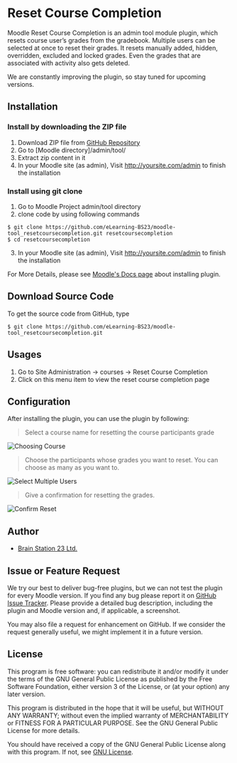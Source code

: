 # Reset Course Completion

Moodle Reset Course Completion is an admin tool module plugin, which resets course user’s grades from the gradebook. Multiple users can be selected at once to reset their grades. It resets manually added, hidden, overridden, excluded and locked grades. Even the grades that are associated with activity also gets deleted.

We are constantly improving the plugin, so stay tuned for upcoming versions.

## Installation

### Install by downloading the ZIP file
1.  Download ZIP file from [GitHub Repository](https://github.com/eLearning-BS23/moodle-tool_resetcoursecompletion.git)
2.  Go to [Moodle directory]/admin/tool/
3.  Extract zip content in it
4.  In your Moodle site (as admin), Visit http://yoursite.com/admin to finish the installation


### Install using git clone
1.	Go to Moodle Project admin/tool directory
2.	clone code by using following commands
```
$ git clone https://github.com/eLearning-BS23/moodle-tool_resetcoursecompletion.git resetcoursecompletion
$ cd resetcoursecompletion 
```
3.	In your Moodle site (as admin), Visit http://yoursite.com/admin to finish the installation

For More Details, please see [Moodle's Docs page](https://docs.moodle.org/38/en/Installing_plugins) about installing plugin. 

## Download Source Code

To get the source code from GitHub, type

```
$ git clone https://github.com/eLearning-BS23/moodle-tool_resetcoursecompletion.git
```

## Usages
1.	Go to Site Administration -> courses -> Reset Course Completion
2.	Click on this menu item to view the reset course completion page

## Configuration
After installing the plugin, you can use the plugin by following:
> Select a course name for resetting the course participants grade

![Choosing Course](https://user-images.githubusercontent.com/40598386/136337871-819784a7-eb54-477b-87f3-12a3abab8757.png)

> Choose the participants whose grades you want to reset. You can choose as many as you want to.

![Select Multiple Users](https://user-images.githubusercontent.com/40598386/136338285-5e3ef37b-b45d-4547-8094-c804ec4ee7d7.png)

> Give a confirmation for resetting the grades.

![Confirm Reset](https://user-images.githubusercontent.com/40598386/136338481-2e71b05c-a264-4272-b8a3-3eae7106637f.png)


## Author
- [Brain Station 23 Ltd.](https://brainstation-23.com)


## Issue or Feature Request
We try our best to deliver bug-free plugins, but we can not test the plugin for every Moodle version. If you find any bug please report it on 
[GitHub Issue Tracker](https://github.com/eLearning-BS23/moodle-tool_resetcoursecompletion/issues).  Please provide a detailed bug description, including the plugin and Moodle version and, if applicable, a screenshot.

You may also file a request for enhancement on GitHub. 
If we consider the request generally useful, we might implement it in a future version.

## License
This program is free software: you can redistribute it and/or modify it under the terms of the GNU General Public License as published by the Free Software Foundation, either version 3 of the License, or (at your option) any later version.

This program is distributed in the hope that it will be useful, but WITHOUT ANY WARRANTY; without even the implied warranty of MERCHANTABILITY or FITNESS FOR A PARTICULAR PURPOSE. See the GNU General Public License for more details.

You should have received a copy of the GNU General Public License along with this program. If not, see [GNU License](http://www.gnu.org/licenses/).
